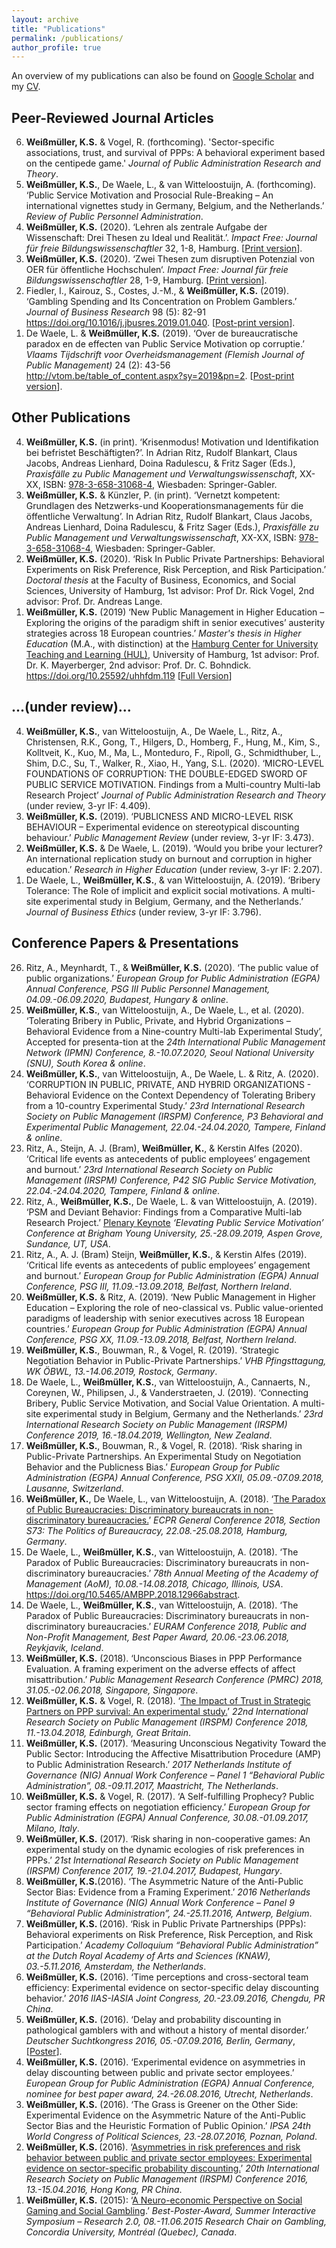 ```yaml
---
layout: archive
title: "Publications"
permalink: /publications/
author_profile: true
---
```


An overview of my publications can also be found on <a href="https://scholar.google.de/citations?user=APdmf2UAAAAJ&hl=de">Google Scholar</a> and my <a href="https://scholar.google.de/citations?user=APdmf2UAAAAJ&hl=de">CV</a>.



<h2>Peer-Reviewed Journal Articles</h2>


<ol>
<li value="6"> <b>Weißmüller, K.S.</b> & Vogel, R. (forthcoming). 'Sector-specific associations, trust, and survival of PPPs: A behavioral experiment based on the centipede game.' <i>Journal of Public Administration Research and Theory</i>.</li>
<li value="5"> <b>Weißmüller, K.S.</b>, De Waele, L., & van Witteloostuijn, A. (forthcoming). ‘Public Service Motivation and Prosocial Rule-Breaking – An international vignettes study in Germany, Belgium, and the Netherlands.’ <i>Review of Public Personnel Administration</i>. 
<li value="4"> <b>Weißmüller, K.S.</b> (2020). ‘Lehren als zentrale Aufgabe der Wissenschaft: Drei Thesen zu Ideal und Realität.’. <i>Impact Free: Journal für freie Bildungswissenschaftler</i> 32, 1-8, Hamburg. [<a href="https://gabi-reinmann.de/wp-content/uploads/2020/10/Impact_Free_32.pdf">Print version</a>]. </li> 
<li value="3"> <b>Weißmüller, K.S.</b> (2020). ‘Zwei Thesen zum disruptiven Potenzial von OER für öffentliche Hochschulen‘. <i>Impact Free: Journal für freie Bildungswissenschaftler</i> 28, 1-9, Hamburg. [<a href="https://gabi-reinmann.de/wp-content/uploads/2020/05/Impact_Free_28.pdf">Print version</a>]. </li> 
<li value="2"> Fiedler, I., Kairouz, S., Costes, J.-M., & <b>Weißmüller, K.S.</b> (2019). ‘Gambling Spending and Its Concentration on Problem Gamblers.’ <i>Journal of Business Research</i> 98 (5): 82-91 <a href="https://doi.org/10.1016/j.jbusres.2019.01.040">https://doi.org/10.1016/j.jbusres.2019.01.040</a>. [<a href="https://ksweissmueller.github.io/files/Fiedler_et_al_2019_Gambling.pdf">Post-print version</a>].</li>
<li value="1"> De Waele, L. & <b>Weißmüller, K.S.</b> (2019). ‘Over de bureaucratische paradox en de effecten van Public Service Motivation op corruptie.’ <i>Vlaams Tijdschrift voor Overheidsmanagement (Flemish Journal of Public Management)</i> 24 (2): 43-56 <a href="http://vtom.be/table_of_content.aspx?sy=2019&pn=2">http://vtom.be/table_of_content.aspx?sy=2019&pn=2</a>. [<a href="https://ksweissmueller.github.io/files/DeWaele_Weissmüller_2019_VTOM.pdf">Post-print version</a>]. </li>

</ol>


<h2>Other Publications</h2>


<ol>
  <li  value="4"><b>Weißmüller, K.S.</b> (in print). ‘Krisenmodus! Motivation und Identifikation bei befristet Beschäftigten?’. In Adrian Ritz, Rudolf Blankart,  Claus  Jacobs,  Andreas  Lienhard,  Doina  Radulescu,  &  Fritz  Sager (Eds.), <i>Praxisfälle  zu  Public  Management  und Verwaltungswissenschaft</i>, XX-XX, ISBN: <a href="https://www.springer.com/de/book/9783658310677">978-3-658-31068-4</a>, Wiesbaden: Springer-Gabler.</li>

  <li  value="3"><b>Weißmüller, K.S.</b> & Künzler, P. (in print). ‘Vernetzt kompetent: Grundlagen des Netzwerks-und Kooperationsmanagements für die öffentliche Verwaltung’. In Adrian Ritz, Rudolf Blankart, Claus Jacobs, Andreas Lienhard, Doina Radulescu, & Fritz Sager (Eds.), <i>Praxisfälle zu Public Management und Verwaltungswissenschaft</i>, XX-XX, ISBN: <a href="https://www.springer.com/de/book/9783658310677">978-3-658-31068-4</a>, Wiesbaden: Springer-Gabler.</li>

  <li value="2"><b>Weißmüller, K.S.</b> (2020). ‘Risk In Public Private Partnerships: Behavioral Experiments on Risk Preference, Risk Perception, and Risk Participation.’ <i>Doctoral thesis</i> at the Faculty of Business, Economics, and Social Sciences, University of Hamburg, 1st advisor: Prof Dr. Rick Vogel, 2nd advisor: Prof. Dr. Andreas Lange.</li> 

  <li value="1"><b>Weißmüller, K.S.</b> (2019) ‘New Public Management in Higher Education – Exploring the origins of the paradigm shift in senior executives’ austerity strategies across 18 European countries.’ <i>Master's thesis in Higher Education</i> (M.A., with distinction) at the <a href="https://www.hul.uni-hamburg.de/">Hamburg Center for University Teaching and Learning (HUL)</a>, University of Hamburg, 1st advisor: Prof. Dr. K. Mayerberger, 2nd advisor: Prof. Dr. C. Bohndick. <a href="https://doi.org/10.25592/uhhfdm.119">https://doi.org/10.25592/uhhfdm.119</a> [<a href="https://ksweissmueller.github.io/files/Weißmüller_2019_Leadership in HE_COCOPS.pdf">Full Version</a>]</li>

</ol>

<i>
  </i>
<b>
  </b>
<h2>...(under review)... </h2>



<ol>
<li value="4"><b>Weißmüller, K.S.</b>, van Witteloostuijn, A., De Waele, L., Ritz, A., Christensen, R.K., Gong, T., Hilgers, D., Homberg, F., Hung, M., Kim, S., Kolltveit, K., Kuo, M., Ma, L., Monteduro, F., Ripoll, G., Schmidthuber, L., Shim, D.C., Su, T., Walker, R., Xiao, H., Yang, S.L. (2020). ‘MICRO-LEVEL FOUNDATIONS OF CORRUPTION: THE DOUBLE-EDGED SWORD OF PUBLIC SERVICE MOTIVATION. Findings from a Multi-country Multi-lab Research Project’ <i>Journal of Public Administration Research and Theory</i> (under review, 3-yr IF: 4.409). </li>

<li value="3"><b>Weißmüller, K.S.</b> (2019). ‘PUBLICNESS AND MICRO-LEVEL RISK BEHAVIOUR – Experimental evidence on stereotypical discounting behaviour.’ <i>Public Management Review</i> (under review, 3-yr IF: 3.473).</li>

<li value="2"><b>Weißmüller, K.S.</b> & De Waele, L. (2019). ‘Would you bribe your lecturer? An international replication study on burnout and corruption in higher education.’ <i>Research in Higher Education</i> (under review, 3-yr IF: 2.207).</li>

<li value="1">De Waele, L., <b>Weißmüller, K.S.</b>, & van Witteloostuijn, A. (2019). ‘Bribery Tolerance: The Role of implicit and explicit social motivations. A multi-site experimental study in Belgium, Germany, and the Netherlands.’ <i>Journal of Business Ethics</i> (under review, 3-yr IF: 3.796).</li>

</ol>


<h2>Conference Papers & Presentations</h2>

<ol>
<li  value="26">Ritz, A., Meynhardt, T., & <b>Weißmüller, K.S.</b> (2020). ‘The public value of public organizations.’ <i>European Group for Public Administration (EGPA) Annual Conference, PSG III Public Personnel Management, 04.09.-06.09.2020, Budapest, Hungary & online</i>.</li>

<li  value="25"><b>Weißmüller, K.S.</b>, van Witteloostuijn, A., De Waele, L., et al. (2020). ‘Tolerating Bribery in Public, Private, and Hybrid Organizations – Behavioral Evidence from a Nine-country Multi-lab Experimental Study’, Accepted for presenta-tion at the <i>24th International Public Management Network (IPMN) Conference, 8.-10.07.2020, Seoul National University (SNU), South Korea & online</i>.</li>

<li  value="24"><b>Weißmüller, K.S.</b>, van Witteloostuijn, A., De Waele, L. & Ritz, A. (2020). ‘CORRUPTION IN PUBLIC, PRIVATE, AND HYBRID ORGANIZATIONS - Behavioral Evidence on the Context Dependency of Tolerating Bribery from a 10-country Experimental Study.’ <i>23rd International Research Society on Public Management (IRSPM) Conference, P3 Behavioral and Experimental Public Management, 22.04.-24.04.2020, Tampere, Finland & online</i>.</li>

<li  value="23">Ritz, A., Steijn, A. J. (Bram), <b>Weißmüller, K.</b>, & Kerstin Alfes (2020). ‘Critical life events as antecedents of public employees’ engagement and burnout.’ <i>23rd International Research Society on Public Management (IRSPM) Conference, P42 SIG Public Service Motivation, 22.04.-24.04.2020, Tampere, Finland & online</i>.</li>

<li  value="22">Ritz, A., <b>Weißmüller, K.S.</b>, De Waele, L. & van Witteloostuijn, A. (2019). ‘PSM and Deviant Behavior: Findings from a Comparative Multi-lab Research Project.’ <a href="https://marriottschool.byu.edu/event/aspengrove2019/custom3#PSM">Plenary Keynote</a> <i>‘Elevating Public Service Motivation’ Conference at Brigham Young University, 25.-28.09.2019, Aspen Grove, Sundance, UT, USA</i>.</li>

<li  value="21">Ritz, A., A. J. (Bram) Steijn, <b>Weißmüller, K.S.</b>, & Kerstin Alfes (2019). ‘Critical life events as antecedents of public employees’ engagement and burnout.’ <i>European Group for Public Administration (EGPA) Annual Conference, PSG III, 11.09.-13.09.2018, Belfast, Northern Ireland</i>.</li>

<li  value="20"><b>Weißmüller, K.S.</b> & Ritz, A. (2019). ‘New Public Management in Higher Education – Exploring the role of neo-classical vs. Public value-oriented paradigms of leadership with senior executives across 18 European countries.’ <i>European Group for Public Administration (EGPA) Annual Conference, PSG XX, 11.09.-13.09.2018, Belfast, Northern Ireland</i>.</li>

<li  value="19"><b>Weißmüller, K.S.</b>, Bouwman, R., & Vogel, R. (2019). ‘Strategic Negotiation Behavior in Public-Private Partnerships.’ <i>VHB Pfingsttagung, WK ÖBWL, 13.-14.06.2019, Rostock, Germany</i>.</li>

<li  value="18">De Waele, L., <b>Weißmüller, K.S.</b>, van Witteloostuijn, A., Cannaerts, N., Coreynen, W., Philipsen, J., & Vanderstraeten, J. (2019). ‘Connecting Bribery, Public Service Motivation, and Social Value Orientation. A multi-site experimental study in Belgium, Germany and the Netherlands.’ <i>23rd International Research Society on Public Management (IRSPM) Conference 2019, 16.-18.04.2019, Wellington, New Zealand</i>.</li>

<li  value="17"><b>Weißmüller, K.S.</b>, Bouwman, R., & Vogel, R. (2018). ‘Risk sharing in Public-Private Partnerships. An Experimental Study on Negotiation Behavior and the Publicness Bias.’ <i>European Group for Public Administration (EGPA) Annual Conference, PSG XXII, 05.09.-07.09.2018, Lausanne, Switzerland</i>.</li>

<li  value="16"><b>Weißmüller, K.</b>, De Waele, L., van Witteloostuijn, A.  (2018). ‘<a href="https://ecpr.eu/Filestore/PaperProposal/0926c696-2cd5-47ce-83c1-a6a6efa82cc7.pdf">The Paradox of Public Bureaucracies: Discriminatory bureaucrats in non-discriminatory bureaucracies.</a>’ <i>ECPR General Conference 2018, Section S73: The Politics of Bureaucracy, 22.08.-25.08.2018, Hamburg, Germany</i>.</li>

<li  value="15">De Waele, L., <b>Weißmüller, K.S.</b>, van Witteloostuijn, A. (2018). ‘The Paradox of Public Bureaucracies: Discriminatory bureaucrats in non-discriminatory bureaucracies.’ <i>78th Annual Meeting of the Academy of Management (AoM), 10.08.-14.08.2018, Chicago, Illinois, USA</i>.</li> <a href="https://doi.org/10.5465/AMBPP.2018.12966abstract">https://doi.org/10.5465/AMBPP.2018.12966abstract</a>.

<li  value="14">De Waele, L., <b>Weißmüller, K.S.</b>, van Witteloostuijn, A.  (2018). ‘The Paradox of Public Bureaucracies: Discriminatory bureaucrats in non-discriminatory bureaucracies.’ <i>EURAM Conference 2018, Public and Non-Profit Management, Best Paper Award, 20.06.-23.06.2018, Reykjavik, Iceland</i>.</li>

<li  value="13"><b>Weißmüller, K.S.</b> (2018). ‘Unconscious Biases in PPP Performance Evaluation. A framing experiment on the adverse effects of affect misattribution.’ <i>Public Management Research Conference (PMRC) 2018, 31.05.-02.06.2018, Singapore, Singapore</i>.</li> 

<li  value="12"><b>Weißmüller, K.S.</b> & Vogel, R. (2018). ‘<a href="https://ksweissmueller.github.io/files/Weissmueller_Vogel_Signalling_Paradox_2018_IRSPM.pdf">The Impact of Trust in Strategic Partners on PPP survival: An experimental study.</a>’ <i>22nd International Research Society on Public Management (IRSPM) Conference 2018, 11.-13.04.2018, Edinburgh, Great Britain</i>.</li>

<li  value="11"><b>Weißmüller, K.S.</b> (2017). ‘Measuring Unconscious Negativity Toward the Public Sector: Introducing the Affective Misattribution Procedure (AMP) to Public Administration Research.’ <i>2017 Netherlands Institute of Governance (NIG) Annual Work Conference – Panel 1 “Behavioral Public Administration”, 08.-09.11.2017, Maastricht, The Netherlands</i>.</li>

<li  value="10"><b>Weißmüller, K.S.</b> & Vogel, R. (2017). ‘A Self-fulfilling Prophecy? Public sector framing effects on negotiation efficiency.’ <i>European Group for Public Administration (EGPA) Annual Conference, 30.08.-01.09.2017, Milano, Italy</i>.</li>

<li  value="9"><b>Weißmüller, K.S.</b> (2017). ‘Risk sharing in non-cooperative games: An experimental study on the dynamic ecologies of risk preferences in PPPs.’ <i>21st International Research Society on Public Management (IRSPM) Conference 2017, 19.-21.04.2017, Budapest, Hungary</i>.</li>

<li  value="8"><b>Weißmüller, K.S.</b>(2016). ‘The Asymmetric Nature of the Anti-Public Sector Bias: Evidence from a Framing Experiment.’ <i>2016 Netherlands Institute of Governance (NIG) Annual Work Conference – Panel 9 “Behavioral Public Administration”, 24.-25.11.2016, Antwerp, Belgium</i>.</li>

<li  value="7"><b>Weißmüller, K.S. </b>(2016). ‘Risk in Public Private Partnerships (PPPs): Behavioral experiments on Risk Preference, Risk Perception, and Risk Participation.’ <i>Academy Colloquium “Behavioral Public Administration” at the Dutch Royal Academy of Arts and Sciences (KNAW), 03.-5.11.2016, Amsterdam, the Netherlands</i>.</li> 

<li  value="6"><b>Weißmüller, K.S.</b> (2016). ‘Time perceptions and cross-sectoral team efficiency: Experimental evidence on sector-specific delay discounting behavior.’ <i>2016 IIAS-IASIA Joint Congress, 20.-23.09.2016, Chengdu, PR China</i>.</li> 

<li  value="5"><b>Weißmüller, K.S.</b> (2016). ‘Delay and probability discounting in pathological gamblers with and without a history of mental disorder.’ <i>Deutscher Suchtkongress 2016, 05.-07.09.2016, Berlin, Germany</i>, [<a href="https://ksweissmueller.github.io/files/2016_DGS_Poster_KW.pdf">Poster</a>].
        
<li  value="4"><b>Weißmüller, K.S.</b> (2016). ‘Experimental evidence on asymmetries in delay discounting between public and private sector employees.’ <i>European Group for Public Administration (EGPA) Annual Conference, nominee for best paper award, 24.-26.08.2016, Utrecht, Netherlands</i>.</li>

<li  value="3"><b>Weißmüller, K.S.</b> (2016). ‘The Grass is Greener on the Other Side: Experimental Evidence on the Asymmetric Nature of the Anti-Public Sector Bias and the Heuristic Formation of Public Opinion.’ <i>IPSA 24th World Congress of Political Sciences, 23.-28.07.2016, Poznan, Poland</i>.</li>

<li  value="2"><b>Weißmüller, K.S. </b>(2016). ‘<a href="https://ksweissmueller.github.io/files/Weissmueller_2016_IRSPM_Asymmetries_in_risk_preferences_and_risk_behavior.pdf">Asymmetries in risk preferences and risk behavior between public and private sector employees: Experimental evidence on sector-specific probability discounting.</a>’ <i>20th International Research Society on Public Management (IRSPM) Conference 2016, 13.-15.04.2016, Hong Kong, PR China</i>.</li>

<li  value="1"><b>Weißmüller, K.S.</b> (2015): ‘<a href="https://ksweissmueller.github.io/files/Wei%C3%9Fm%C3%BCller_2015_Neuro_Gambling_Gaming.pdf">A Neuro-economic Perspective on Social Gaming and Social Gambling</a>.’ <i>Best-Poster-Award, Summer Interactive Symposium – Research 2.0, 08.-11.06.2015 Research Chair on Gambling, Concordia University, Montréal (Quebec), Canada</i>.</li></li>
</ol>

